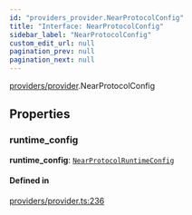 ```yaml
---
id: "providers_provider.NearProtocolConfig"
title: "Interface: NearProtocolConfig"
sidebar_label: "NearProtocolConfig"
custom_edit_url: null
pagination_prev: null
pagination_next: null
---
```


[providers/provider](../modules/providers_provider.md).NearProtocolConfig

## Properties

### runtime\_config

 **runtime\_config**: [`NearProtocolRuntimeConfig`](providers_provider.NearProtocolRuntimeConfig.md)

#### Defined in

[providers/provider.ts:236](https://github.com/maxhr/near-api-js/blob/a0c9a104/packages/near-api-js/src/providers/provider.ts#L236)
